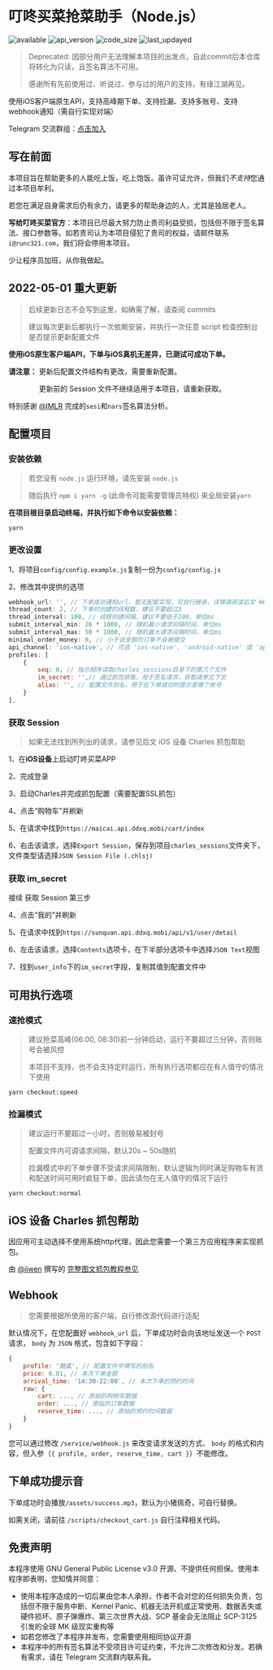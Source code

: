 # 叮咚买菜抢菜助手（Node.js）
![available](https://img.shields.io/badge/%E9%A1%B9%E7%9B%AE%E5%BD%93%E5%89%8D%E7%8A%B6%E6%80%81-deprecated-red.svg "项目当前存在安全风险") ![api_version](https://img.shields.io/badge/API%20version-9.50.1-blue.svg "9.50.1") ![code_size](https://shields.io/github/languages/code-size/Runc2333/dingdong-helper-node) ![last_updayed](https://shields.io/github/last-commit/Runc2333/dingdong-helper-node)

> Deprecated: 因部分用户无法理解本项目的出发点，自此commit后本仓库将转化为只读，且签名算法不可用。
>
> 感谢所有先前使用过、听说过、参与过的用户的支持，有缘江湖再见。

使用iOS客户端原生API，支持高峰期下单、支持捡漏、支持多账号、支持webhook通知（需自行实现对端）

Telegram 交流群组：[点击加入](https://t.me/weneedfood)

## 写在前面

本项目旨在帮助更多的人能吃上饭，吃上饱饭。虽许可证允许，但我们*不支持*您通过本项目牟利。

若您在满足自身需求后仍有余力，请更多的帮助身边的人，尤其是独居老人。

**写给叮咚买菜官方**：本项目已尽最大努力防止贵司利益受损，包括但不限于签名算法、接口参数等。如若贵司认为本项目侵犯了贵司的权益，请邮件联系 `i@runc321.com`，我们将会停用本项目。

少让程序员加班，从你我做起。

## 2022-05-01 重大更新

> 后续更新日志不会写到这里，如确需了解，请查阅 commits
>
> 建议每次更新后都执行一次依赖安装，并执行一次任意 script 检查控制台是否提示更新配置文件

**使用iOS原生客户端API，下单与iOS真机无差异，已测试可成功下单。**

**请注意：** 更新后配置文件结构有更改，需要重新配置。

　　　　 更新前的 Session 文件不继续适用于本项目，请重新获取。

特别感谢 [@IMLR](https://github.com/IMLR) 完成的`sesi`和`nars`签名算法分析。

## 配置项目

### 安装依赖

>  若您没有 `node.js` 运行环境，请先安装 `node.js` 
>
>  随后执行 `npm i yarn -g` (此命令可能需要管理员特权) 来全局安装`yarn`

**在项目根目录启动终端，并执行如下命令以安装依赖：**


```
yarn
```


### 更改设置

1、将项目`config/config.example.js`复制一份为`config/config.js`

2、修改其中提供的选项

```js
webhook_url: '', // 下单成功通知url，暂无配套实现，可自行继承，详情请阅读后文 Webhook 部分
thread_count: 2, // 下单时创建的线程数，建议不要超过3
thread_interval: 100, // 线程创建间隔，建议不要低于100，单位ms
submit_interval_min: 20 * 1000, // 随机最小请求间隔时间，单位ms
submit_interval_max: 50 * 1000, // 随机最大请求间隔时间，单位ms
minimal_order_money: 0, // 小于该金额的订单不会被提交
api_channel: 'ios-native', // 可选 'ios-native', 'android-native' 或 'applet', 目前仅支持 'ios-native'
profiles: [
    {
        seq: 0, // 指示程序读取charles_sessions目录下的第几个文件
        im_secret: '',// 通过抓包获取，用于签名请求，获取请参见下文
        alias: '', // 配置文件别名，用于在下单成功时提示是哪个账号
    }
],
```
### 获取 Session

> 如果无法找到所列出的请求，请参见后文 iOS 设备 Charles 抓包帮助

1、在**iOS设备**上启动叮咚买菜APP

2、完成登录

3、启动Charles并完成抓包配置（需要配置SSL抓包）

4、点击“购物车”并刷新

5、在请求中找到`https://maicai.api.ddxq.mobi/cart/index`

6、右击该请求，选择`Export Session`，保存到项目`charles_sessions`文件夹下，文件类型请选择`JSON Session File (.chlsj)`

### 获取 im_secret

接续 获取 Session 第三步

4、点击“我的”并刷新

5、在请求中找到`https://sunquan.api.ddxq.mobi/api/v1/user/detail`

6、左击该请求，选择`Contents`选项卡，在下半部分选项卡中选择`JSON Text`视图

7、找到`user_info`下的`im_secret`字段，复制其值到配置文件中

## 可用执行选项

### 速抢模式

> 建议抢菜高峰(06:00, 08:30)前一分钟启动，运行不要超过三分钟，否则账号会被风控
>
> 本项目不支持，也不会支持定时运行，所有执行选项都应在有人值守的情况下使用

```
yarn checkout:speed
```

### 捡漏模式

> 建议运行不要超过一小时，否则极易被封号
>
> 配置文件内可调请求间隔，默认20s ~ 50s随机
>
> 捡漏模式中的下单步骤不受请求间隔限制，默认逻辑为同时满足购物车有货和配送时间可用时疯狂下单，因此请勿在无人值守的情况下运行

```
yarn checkout:normal
```

## iOS 设备 Charles 抓包帮助

因应用可主动选择不使用系统http代理，因此您需要一个第三方应用程序来实现抓包。

由 [@iiwen](https://github.com/iiwen) 撰写的 [完整图文抓包教程参见](https://www.jianshu.com/p/0191790ba30e)

## Webhook

> 您需要根据所使用的客户端，自行修改源代码进行适配

默认情况下，在您配置好 `webhook_url` 后，下单成功时会向该地址发送一个 `POST` 请求， `body` 为 `JSON` 格式，包含如下字段：

```js
{
	profile: '测试', // 配置文件中填写的别名
	price: 0.01, // 本次下单金额
	arrival_time: '14:30-22:00', // 本次下单的预约时间
	raw: {
		cart: ..., // 原始的购物车数据
		order: ..., // 原始的订单数据
		reserve_time: ..., // 原始的预约时间数据
	}
}
```

您可以通过修改 `/service/webhook.js` 来改变请求发送的方式、 `body` 的格式和内容，但入参（`{ profile, order, reserve_time, cart }`）不能修改。

## 下单成功提示音

下单成功时会播放`/assets/success.mp3`，默认为小猪佩奇，可自行替换。

如需关闭，请前往 `/scripts/checkout_cart.js` 自行注释相关代码。

## 免责声明

本程序使用 GNU General Public License v3.0 开源、不提供任何担保。使用本程序即表明，您知情并同意：

- 使用本程序造成的一切后果由您本人承担，作者不会对您的任何损失负责，包括但不限于服务中断、Kernel Panic、机器无法开机或正常使用、数据丢失或硬件损坏、原子弹爆炸、第三次世界大战、SCP 基金会无法阻止 SCP-3125 引发的全球 MK 级现实重构等
- 如若您修改了本程序并发布，您需要使用相同协议开源
- 本程序中的所有签名算法不受项目许可证约束，不允许二次修改和分发。若确有需求，请在 Telegram 交流群内联系我。